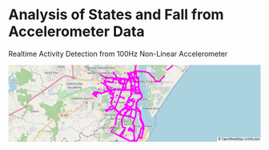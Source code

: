# Analysis of States and Fall from Accelerometer Data

Realtime Activity Detection from 100Hz Non-Linear Accelerometer

<img src="https://github.com/gaurav-95/WowLabz_mobility_prediction/blob/main/Visual/path_snap.png"> 
